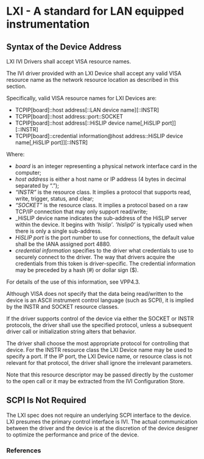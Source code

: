 # LXI - A standard for LAN equipped instrumentation 


## Syntax of the Device Address
LXI IVI Drivers shall accept VISA resource names.  

The IVI driver provided with an LXI Device shall accept any valid VISA resource name as the network resource location as described in this section.  

Specifically, valid VISA resource names for LXI Devices are:  
* TCPIP[board]::host address[::LAN device name][::INSTR]
* TCPIP[board]::host address::port::SOCKET
* TCPIP[board]::host address[::HiSLIP device name[,HiSLIP
port]][::INSTR]
* TCPIP[board]::credential information@host address::HiSLIP device
name[,HiSLIP port]][::INSTR]

Where:
* _board_ is an integer representing a physical network interface card in the computer;
* _host address_ is either a host name or IP address (4 bytes in decimal separated by “.”);
* _“INSTR”_ is the resource class. It implies a protocol that supports read, write, trigger, status, and clear;
* _“SOCKET”_ is the resource class. It implies a protocol based on a raw TCP/IP connection
that may only support read/write;
* _HiSLIP device name indicates the sub-address of the HiSLIP server within the device. It
begins with _‘hislip’_. _’hislip0’_ is typically used when there is only a single sub-address.
* _HiSLIP port_ is the port number to use for connections, the default value shall be the
IANA assigned port 4880.
* _credential information_ specifies to the driver what credentials to use to securely connect to the driver. The way that drivers acquire the credentials from this token is driver-specific. The credential information may be preceded by a hash (#) or dollar sign ($).

For details of the use of this information, see VPP4.3.

Although VISA does not specify that the data being read/written to the device is an ASCII
instrument control language (such as SCPI), it is implied by the INSTR and SOCKET resource
classes.  

If the driver supports control of the device via either the SOCKET or INSTR protocols, the driver shall use the specified protocol, unless a subsequent driver call or initialization string alters that behavior.  

The driver shall choose the most appropriate protocol for controlling that device. For the INSTR resource class the LXI Device name may be used to specify a port. If the IP port, the LXI Device name, or resource class is not relevant for that protocol, the driver shall ignore the irrelevant parameters.

Note that this resource descriptor may be passed directly by the customer to the open call or it may be extracted from the IVI Configuration Store.

## SCPI Is Not Required
The LXI spec does not require an underlying SCPI interface to the device. LXI presumes the primary control interface is IVI. The actual communication between the driver and the device is at the discretion of the device designer to optimize the performance and price of the device.

### References

[ICS Electronics]: https://www.icselect.com/
[LXI]: https://www.lxistandard.org/About/AboutLXI.aspx
[VXI Consortium]: http://www.vxibus.org
[VXI-11 Specifications]: https://vxibus.org/specifications.html
[RPC]: https://en.wikipedia.org/wiki/Sun_RPC
[Making sense of T&M protocols]: https://tomverbeure.github.io/2020/06/07/Making-Sense-of-Test-and-Measurement-Protocols.html
[ONC Remote Procedure Call (RPC)]: https://en.wikipedia.org/wiki/Open_Network_Computing_Remote_Procedure_Call
